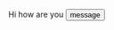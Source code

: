 <HTML> 
<HEAD>
  <TITLE> MR_HANCY
  </TITLE>
</HEAD>
<BODY BACKGROUND ="rose.jpeg">
  Hi how are you 
  <button> message </button>
</BODY>
</HTML>
  
